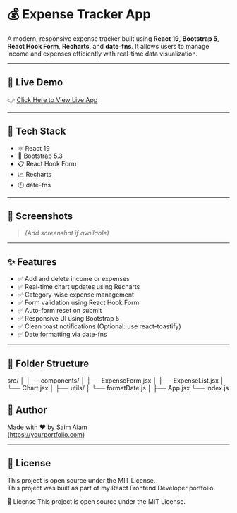 # 💰 Expense Tracker App

A modern, responsive expense tracker built using **React 19**, **Bootstrap 5**, **React Hook Form**, **Recharts**, and **date-fns**. It allows users to manage income and expenses efficiently with real-time data visualization.

---

## 🔗 Live Demo

👉 [Click Here to View Live App](https://your-vercel-link.vercel.app)

---

## 🚀 Tech Stack

- ⚛️ React 19
- 🎨 Bootstrap 5.3
- 📋 React Hook Form
- 📈 Recharts
- 🕒 date-fns

---

## 📸 Screenshots

> *(Add screenshot if available)*

---

## ✨ Features

- ✅ Add and delete income or expenses
- ✅ Real-time chart updates using Recharts
- ✅ Category-wise expense management
- ✅ Form validation using React Hook Form
- ✅ Auto-form reset on submit
- ✅ Responsive UI using Bootstrap 5
- ✅ Clean toast notifications (Optional: use react-toastify)
- ✅ Date formatting via date-fns

---

## 📁 Folder Structure
src/ │ ├── components/ │ ├── ExpenseForm.jsx │ ├── ExpenseList.jsx │ └── Chart.jsx │ ├── utils/ │ └── formatDate.js │ ├── App.jsx └── index.js
## 🙌 Author

Made with ❤️ by Saim Alam <br>
(https://yourportfolio.com)

---

## 📄 License

This project is open source under the MIT License. <br>
This project was built as part of my React Frontend Developer portfolio.



📄 License
This project is open source under the MIT License.
